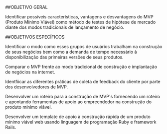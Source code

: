 ##OBJETIVO GERALIdentificar possíveis características, vantagens e desvantagens do MVP (Produto Mínimo Viável) como método de testes de hipótese de mercado diante dos modos tradicionais de lançamento de negócio.##OBJETIVOS ESPECÍFICOS
Identificar o modo como esses grupos de usuários trabalham na construção de seus negócios bem como a demanda de tempo necessário  à disponibilização das primeiras versões de seus produtos.

Comparar o MVP frente ao modo tradicional de construção e implantação de negócios na internet.Identfiicar as diferentes práticas de coleta de feedback do cliente por parte dos desenvolvedores de MVP.Desenvolver um roteiro para a construção de MVP's fornecendo um roteiro e apontando ferramentas de apoio ao empreendedor na construção do produto mínimo viável.  Desenvolver um template de apoio à construção rápida de um produto mínimo viável web usando linguagem de programação Ruby e framework Rails.